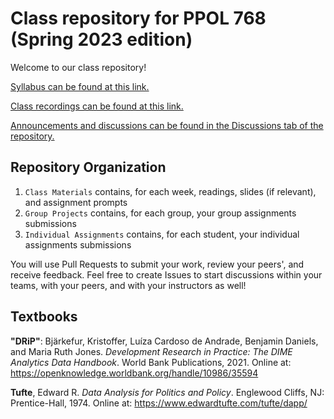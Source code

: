 # Class repository for PPOL 768 (Spring 2023 edition)

Welcome to our class repository!

[Syllabus can be found at this link.](https://docs.google.com/document/d/1syrSSsWNsHKSSiqoVOryFDt70G8fDXED/edit?usp=sharing&ouid=102777842561489392064&rtpof=true&sd=true) 

[Class recordings can be found at this link.](https://georgetown.box.com/s/pmng4njzlpb3633wh1k9qfhoypcnrme5)

[Announcements and discussions can be found in the Discussions tab of the repository.](https://github.com/gui2de/ppol768-spring23/discussions)

## Repository Organization

1. `Class Materials` contains, for each week, readings, slides (if relevant), and assignment prompts
2. `Group Projects` contains, for each group, your group assignments submissions
2. `Individual Assignments` contains, for each student, your individual assignments submissions

You will use Pull Requests to submit your work, review your peers', and receive feedback. Feel free to create Issues to start discussions within your teams, with your peers, and with your instructors as well!

## Textbooks

**"DRiP"**: Bjärkefur, Kristoffer, Luíza Cardoso de Andrade, Benjamin Daniels, and Maria Ruth Jones. 
_Development Research in Practice: The DIME Analytics Data Handbook_. World Bank Publications, 2021. 
Online at: https://openknowledge.worldbank.org/handle/10986/35594
 
**Tufte**, Edward R. _Data Analysis for Politics and Policy_. Englewood Cliffs, NJ: Prentice-Hall, 1974. 
Online at: https://www.edwardtufte.com/tufte/dapp/
